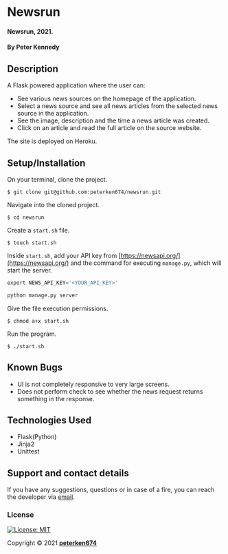 # Newsrun
#### Newsrun, 2021.
#### By **Peter Kennedy**
## Description
A Flask powered application where the user can:
- See various news sources on the homepage of the application.
- Select a news source and see all news articles from the selected news source in the application.
- See the image, description and the time a news article was created.
- Click on an article and read the full article on the source website.

The site is deployed on Heroku.

## Setup/Installation
On your terminal, clone the project.
    
    $ git clone git@github.com:peterken674/newsrun.git

Navigate into the cloned project.

    $ cd newsrun

Create a `start.sh` file.

    $ touch start.sh

Inside `start.sh`, add your API key from [https://newsapi.org/](https://newsapi.org/) and the command for executing `manage.py`, which will start the server.

```python
export NEWS_API_KEY='<YOUR_API_KEY>'

python manage.py server
```
Give the file execution permissions.

    $ chmod a+x start.sh

Run the program.

    $ ./start.sh
## Known Bugs
- UI is not completely responsive to very large screens.
- Does not perform check to see whether the news request returns something in the response.
## Technologies Used
- Flask(Python)
- Jinja2
- Unittest
## Support and contact details
If you have any suggestions, questions or in case of a fire, you can reach the developer via [email](mailto:peterken.ngugi@gmail.com).
### License
 [![License: MIT](https://img.shields.io/badge/License-MIT-yellow.svg)](LICENSE)

Copyright &copy; 2021 **[peterken674](www.github.com/peterken674)**